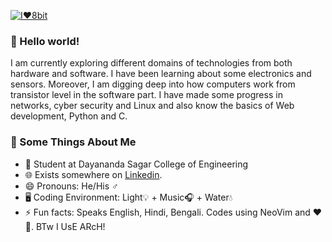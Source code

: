 [![I❤️8bit](https://i.postimg.cc/3rbfwKVs/banner-8bit.jpg)](https://postimg.cc/hhT1yqSs)
### 👋 Hello world!

I am currently exploring different domains of technologies from both hardware and software. I have been learning about some electronics and sensors. Moreover, I am digging deep into how computers work from transistor level in the software part. I have made some progress in networks, cyber security and Linux and also know the basics of Web development, Python and C.

### 🧐 Some Things About Me
- 💼 Student at Dayananda Sagar College of Engineering
- 🌐 Exists somewhere on [Linkedin](https://linkedin.com/suvanbanerjee).
- 😄 Pronouns: He/His ♂️
- 🖥️ Coding Environment: Light💡 + Music🎧 + Water💧
- ⚡ Fun facts: Speaks English, Hindi, Bengali. Codes using NeoVim and ❤️🐧. BTw I UsE ARcH!
